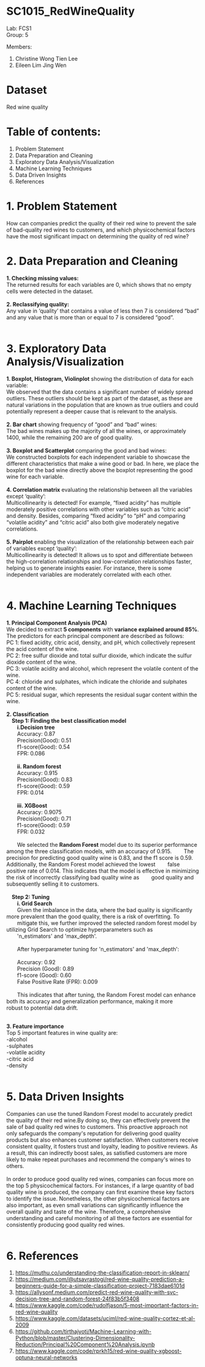 # SC1015_RedWineQuality
Lab: FCS1<br>
Group: 5<br>

Members:
1. Christine Wong Tien Lee
2. Eileen Lim Jing Wen


# Dataset
Red wine quality<br>

# Table of contents:
1. Problem Statement
2. Data Preparation and Cleaning
3. Exploratory Data Analysis/Visualization
4. Machine Learning Techniques
5. Data Driven Insights
6. References

# 1. Problem Statement
How can companies predict the quality of their red wine to prevent the sale of bad-quality red wines to customers, and which physicochemical factors have the most significant impact on determining the quality of red wine?

# 2. Data Preparation and Cleaning
**1. Checking missing values:** <br>
The returned results for each variables are 0, which shows that no empty cells were detected in the dataset. <br>
<br>
**2. Reclassifying quality:**<br>
Any value in ‘quality’ that contains a value of less then 7 is considered “bad” and any value that is more than or equal to 7 is considered “good”.<br>
<br>
# 3. Exploratory Data Analysis/Visualization
**1. Boxplot, Histogram, Violinplot** showing the distribution of data for each variable:<br>
We observed that the data contains a significant number of widely spread outliers. These outliers should be kept as part of the dataset, as these are natural variations in the population that are known as true outliers and could potentially represent a deeper cause that is relevant to the analysis. <br>
<br>
**2. Bar chart** showing frequency of “good” and “bad” wines: <br>
The bad wines makes up the majority of all the wines, or approximately 1400, while the remaining 200 are of good quality.<br>
<br>
**3. Boxplot and Scatterplot** comparing the good and bad wines:<br>
We constructed boxplots for each independent variable to showcase the different characteristics that make a wine good or bad. In here, we place the boxplot for the bad wine directly above the boxplot representing the good wine for each variable.<br>
<br>
**4. Correlation matrix** evaluating the relationship between all the variables except ‘quality’: <br>
Multicollinearity is detected! For example, “fixed acidity” has multiple moderately positive correlations with other variables such as “citric acid” and density. Besides, comparing “fixed acidity” to “pH” and comparing “volatile acidity” and “citric acid” also both give moderately negative correlations.<br>
<br>
**5. Pairplot** enabling the visualization of the relationship between each pair of variables except ‘quality’:<br>
Multicollinearity is detected! It allows us to spot and differentiate between the high-correlation relationships and low-correlation relationships faster, helping us to generate insights easier. For instance, there is some independent variables are moderately correlated with each other.<br>
<br>
# 4. Machine Learning Techniques
**1. Principal Component Analysis (PCA)**<br>
We decided to extract **5 components** with **variance explained around 85%**. The predictors for each principal component are described as follows:<br>
PC 1: fixed acidity, citric acid, density, and pH, which collectively represent the acid content of the wine.<br>
PC 2: free sulfur dioxide and total sulfur dioxide, which indicate the sulfur dioxide content of the wine.<br>
PC 3: volatile acidity and alcohol, which represent the volatile content of the wine.<br>
PC 4: chloride and sulphates, which indicate the chloride and sulphates content of the wine.<br>
PC 5: residual sugar, which represents the residual sugar content within the wine.<br>
<br>
**2. Classification** <br>
&emsp;**Step 1: Finding the best classification model**<br>
&emsp;&emsp;**i.Decision tree**<br>
&emsp;&emsp;Accuracy: 0.87<br>
&emsp;&emsp;Precision(Good): 0.51<br>
&emsp;&emsp;f1-score(Good): 0.54<br>
&emsp;&emsp;FPR: 0.086<br>
<br>
&emsp;&emsp;**ii. Random forest**<br>
&emsp;&emsp;Accuracy: 0.915<br>
&emsp;&emsp;Precision(Good): 0.83<br>
&emsp;&emsp;f1-score(Good): 0.59<br>
&emsp;&emsp;FPR: 0.014<br>
<br>
&emsp;&emsp;**iii. XGBoost**<br>
&emsp;&emsp;Accuracy: 0.9075<br>
&emsp;&emsp;Precision(Good): 0.71<br>
&emsp;&emsp;f1-score(Good): 0.59<br>
&emsp;&emsp;FPR: 0.032<br>
<br>
&emsp;&emsp;We selected the **Random Forest** model due to its superior performance among the three classification models, with an accuracy of 0.915. 
&emsp;&emsp;The precision for predicting good quality wine is 0.83, and the f1 score is 0.59. Additionally, the Random Forest model achieved the lowest 
&emsp;&emsp;false positive rate of 0.014. This indicates that the model is effective in minimizing the risk of incorrectly classifying bad quality wine as
&nbsp;&nbsp;&nbsp;&nbsp;&nbsp;&nbsp;&nbsp;good quality and subsequently selling it to customers.<br>
<br>
&emsp;**Step 2: Tuning**<br>
&emsp;&emsp;**i. Grid Search**<br>
&emsp;&emsp;Given the imbalance in the data, where the bad quality is significantly more prevalent than the good quality, there is a risk of overfitting. To \
&emsp;&emsp;mitigate this, we further improved the selected random forest model by utilizing Grid Search to optimize hyperparameters such as 
&emsp;&emsp;'n_estimators' and 'max_depth'.<br>
<br>
&emsp;&emsp;After hyperparameter tuning for 'n_estimators' and 'max_depth':<br>
<br>
&emsp;&emsp;Accuracy: 0.92<br>
&emsp;&emsp;Precision (Good): 0.89<br>
&emsp;&emsp;f1-score (Good): 0.60<br>
&emsp;&emsp;False Positive Rate (FPR): 0.009<br>
<br>
&emsp;&emsp;This indicates that after tuning, the Random Forest model can enhance both its accuracy and generalization performance, making it more 
&emsp;&emsp;robust to potential data drift.<br>
<br>

**3. Feature importance**<br>
Top 5 important features in wine quality are:<br>
-alcohol <br>
-sulphates<br>
-volatile acidity<br>
-citric acid<br>
-density<br>
<br>

# 5. Data Driven Insights<br>
Companies can use the tuned Random Forest model to accurately predict the quality of their red wine.By doing so, they can effectively prevent the sale of bad quality red wines to customers. This proactive approach not only safeguards the company's reputation for delivering good quality products but also enhances customer satisfaction. When customers receive consistent quality, it fosters trust and loyalty, leading to positive reviews. As a result, this can indirectly boost sales, as satisfied customers are more likely to make repeat purchases and recommend the company's wines to others.<br>
<br>
In order to produce good quality red wines, companies can focus more on the top 5 physicochemical factors. For instances, if a large quantity of bad quality wine is produced, the company can first examine these key factors to identify the issue. Nonetheless, the other physicochemical factors are also important, as even small variations can significantly influence the overall quality and taste of the wine. Therefore, a comprehensive understanding and careful monitoring of all these factors are essential for consistently producing good quality red wines.<br>
<br>

# 6. References
1. https://muthu.co/understanding-the-classification-report-in-sklearn/
2. https://medium.com/@utsavrastogi/red-wine-quality-prediction-a-beginners-guide-for-a-simple-classification-project-7183dae6101d
3. https://allysonf.medium.com/predict-red-wine-quality-with-svc-decision-tree-and-random-forest-24f83b5f3408
4. https://www.kaggle.com/code/rudolfjason/5-most-important-factors-in-red-wine-quality
5. https://www.kaggle.com/datasets/uciml/red-wine-quality-cortez-et-al-2009
6. https://github.com/tirthajyoti/Machine-Learning-with-Python/blob/master/Clustering-Dimensionality-Reduction/Principal%20Component%20Analysis.ipynb
7. https://www.kaggle.com/code/rprkh15/red-wine-quality-xgboost-optuna-neural-networks


